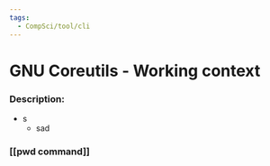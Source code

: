 ```yaml
---
tags:
  - CompSci/tool/cli
---
```

# GNU Coreutils - Working context
### Description:
- s
	- sad
### [[pwd command]]